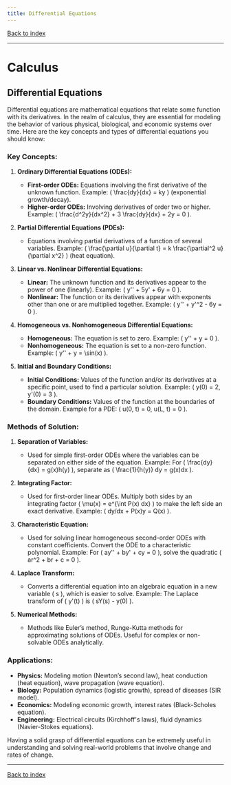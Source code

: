 ```yaml
---
title: Differential Equations
---
```


[Back to index](index.html)

---
# Calculus
## Differential Equations

Differential equations are mathematical equations that relate some function with its derivatives. In the realm of calculus, they are essential for modeling the behavior of various physical, biological, and economic systems over time. Here are the key concepts and types of differential equations you should know:

### Key Concepts:

1. **Ordinary Differential Equations (ODEs):**
   - **First-order ODEs:** Equations involving the first derivative of the unknown function. Example: \( \frac{dy}{dx} = ky \) (exponential growth/decay).
   - **Higher-order ODEs:** Involving derivatives of order two or higher. Example: \( \frac{d^2y}{dx^2} + 3 \frac{dy}{dx} + 2y = 0 \).

2. **Partial Differential Equations (PDEs):**
   - Equations involving partial derivatives of a function of several variables. Example: \( \frac{\partial u}{\partial t} = k \frac{\partial^2 u}{\partial x^2} \) (heat equation).

3. **Linear vs. Nonlinear Differential Equations:**
   - **Linear:** The unknown function and its derivatives appear to the power of one (linearly). Example: \( y'' + 5y' + 6y = 0 \).
   - **Nonlinear:** The function or its derivatives appear with exponents other than one or are multiplied together. Example: \( y'' + y'^2 - 6y = 0 \).

4. **Homogeneous vs. Nonhomogeneous Differential Equations:**
   - **Homogeneous:** The equation is set to zero. Example: \( y'' + y = 0 \).
   - **Nonhomogeneous:** The equation is set to a non-zero function. Example: \( y'' + y = \sin(x) \).

5. **Initial and Boundary Conditions:**
   - **Initial Conditions:** Values of the function and/or its derivatives at a specific point, used to find a particular solution. Example: \( y(0) = 2, y'(0) = 3 \).
   - **Boundary Conditions:** Values of the function at the boundaries of the domain. Example for a PDE: \( u(0, t) = 0, u(L, t) = 0 \).

### Methods of Solution:

1. **Separation of Variables:**
   - Used for simple first-order ODEs where the variables can be separated on either side of the equation. Example: For \( \frac{dy}{dx} = g(x)h(y) \), separate as \( \frac{1}{h(y)} dy = g(x)dx \).

2. **Integrating Factor:**
   - Used for first-order linear ODEs. Multiply both sides by an integrating factor \( \mu(x) = e^{\int P(x) dx} \) to make the left side an exact derivative. Example: \( dy/dx + P(x)y = Q(x) \).

3. **Characteristic Equation:**
   - Used for solving linear homogeneous second-order ODEs with constant coefficients. Convert the ODE to a characteristic polynomial. Example: For \( ay'' + by' + cy = 0 \), solve the quadratic \( ar^2 + br + c = 0 \).

4. **Laplace Transform:**
   - Converts a differential equation into an algebraic equation in a new variable \( s \), which is easier to solve. Example: The Laplace transform of \( y'(t) \) is \( sY(s) - y(0) \).

5. **Numerical Methods:**
   - Methods like Euler’s method, Runge-Kutta methods for approximating solutions of ODEs. Useful for complex or non-solvable ODEs analytically.

### Applications:

- **Physics:** Modeling motion (Newton’s second law), heat conduction (heat equation), wave propagation (wave equation).
- **Biology:** Population dynamics (logistic growth), spread of diseases (SIR model).
- **Economics:** Modeling economic growth, interest rates (Black-Scholes equation).
- **Engineering:** Electrical circuits (Kirchhoff's laws), fluid dynamics (Navier-Stokes equations).

Having a solid grasp of differential equations can be extremely useful in understanding and solving real-world problems that involve change and rates of change.

---
[Back to index](index.html)
